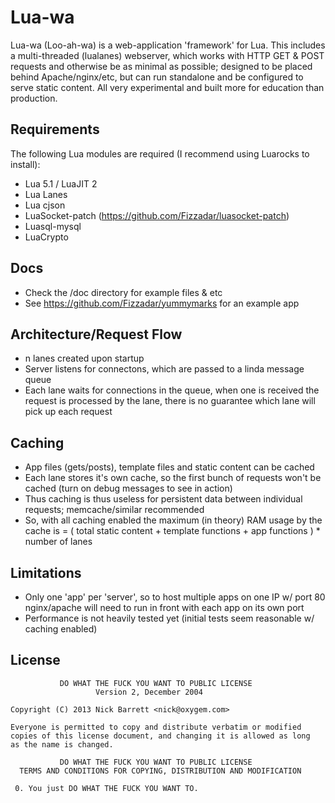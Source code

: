 # Lua-wa
Lua-wa (Loo-ah-wa) is a web-application 'framework' for Lua. This includes a multi-threaded (lualanes) webserver, which works with HTTP GET & POST requests and otherwise be as minimal as possible; designed to be placed behind Apache/nginx/etc, but can run standalone and be configured to serve static content. All very experimental and built more for education than production.

## Requirements
The following Lua modules are required (I recommend using Luarocks to install):
+ Lua 5.1 / LuaJIT 2
+ Lua Lanes
+ Lua cjson
+ LuaSocket-patch (https://github.com/Fizzadar/luasocket-patch)
+ Luasql-mysql
+ LuaCrypto

## Docs
+ Check the /doc directory for example files & etc
+ See https://github.com/Fizzadar/yummymarks for an example app

## Architecture/Request Flow
+ n lanes created upon startup
+ Server listens for connectons, which are passed to a linda message queue
+ Each lane waits for connections in the queue, when one is received the request is processed by the lane, there is no guarantee which lane will pick up each request

## Caching
+ App files (gets/posts), template files and static content can be cached
+ Each lane stores it's own cache, so the first bunch of requests won't be cached (turn on debug messages to see in action)
+ Thus caching is thus useless for persistent data between individual requests; memcache/similar recommended
+ So, with all caching enabled the maximum (in theory) RAM usage by the cache is = ( total static content + template functions + app functions ) * number of lanes

## Limitations
+ Only one 'app' per 'server', so to host multiple apps on one IP w/ port 80 nginx/apache will need to run in front with each app on its own port
+ Performance is not heavily tested yet (initial tests seem reasonable w/ caching enabled)

## License

               DO WHAT THE FUCK YOU WANT TO PUBLIC LICENSE 
                       Version 2, December 2004 
    
    Copyright (C) 2013 Nick Barrett <nick@oxygem.com>
    
    Everyone is permitted to copy and distribute verbatim or modified 
    copies of this license document, and changing it is allowed as long 
    as the name is changed. 
    
               DO WHAT THE FUCK YOU WANT TO PUBLIC LICENSE 
      TERMS AND CONDITIONS FOR COPYING, DISTRIBUTION AND MODIFICATION 
    
     0. You just DO WHAT THE FUCK YOU WANT TO.